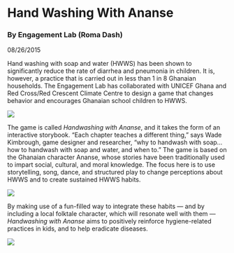 # Hand Washing With Ananse

### By Engagement Lab (Roma Dash)

08/26/2015

Hand washing with soap and water (HWWS) has been shown to significantly reduce the rate of diarrhea and pneumonia in children. It is, however, a practice that is carried out in less than 1 in 8 Ghanaian households. The Engagement Lab has collaborated with UNICEF Ghana and Red Cross/Red Crescent Climate Centre to design a game that changes behavior and encourages Ghanaian school children to HWWS.

![](https://res.cloudinary.com/engagement-lab-home/image/upload/v1/homepage-2.0/news/medium/0_6Rn1YGY1iaM8oXhO.png)

The game is called _Handwashing with Ananse_, and it takes the form of an interactive storybook. “Each chapter teaches a different thing,” says Wade Kimbrough, game designer and researcher, “why to handwash with soap…how to handwash with soap and water, and when to.” The game is based on the Ghanaian character Ananse, whose stories have been traditionally used to impart social, cultural, and moral knowledge. The focus here is to use storytelling, song, dance, and structured play to change perceptions about HWWS and to create sustained HWWS habits.

![](https://res.cloudinary.com/engagement-lab-home/image/upload/v1/homepage-2.0/news/medium/0_vfPNUV_qFKWVD8kO.png)

By making use of a fun-filled way to integrate these habits — and by including a local folktale character, which will resonate well with them — _Handwashing with Ananse_ aims to positively reinforce hygiene-related practices in kids, and to help eradicate diseases.

![](https://res.cloudinary.com/engagement-lab-home/image/upload/v1/homepage-2.0/news/medium/0_MwIsEInIyvKP7uVA.png)
